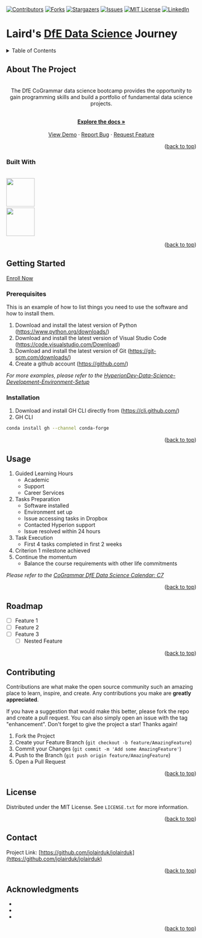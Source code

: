 <a name="readme-top"></a>
[![Contributors][contributors-shield]][contributors-url]
[![Forks][forks-shield]][forks-url]
[![Stargazers][stars-shield]][stars-url]
[![Issues][issues-shield]][issues-url]
[![MIT License][license-shield]][license-url]
[![LinkedIn][linkedin-shield]][linkedin-url]

# Laird's [DfE Data Science](https://skills.cogrammar.com/) Journey

<!-- TABLE OF CONTENTS -->
<details>
  <summary>Table of Contents</summary>
  <ol>
    <li>
      <a href="#about-the-project">About The Project</a>
      <ul>
        <li><a href="#built-with">Built With</a></li>
      </ul>
    </li>
    <li>
      <a href="#getting-started">Getting Started</a>
      <ul>
        <li><a href="#prerequisites">Prerequisites</a></li>
        <li><a href="#installation">Installation</a></li>
      </ul>
    </li>
    <li><a href="#usage">Usage</a></li>
    <li><a href="#roadmap">Roadmap</a></li>
    <li><a href="#contributing">Contributing</a></li>
    <li><a href="#license">License</a></li>
    <li><a href="#contact">Contact</a></li>
    <li><a href="#acknowledgments">Acknowledgments</a></li>
  </ol>
</details>

<!-- ABOUT THE PROJECT -->
## About The Project

<br />
<div align="center"> 
  The DfE CoGrammar data science bootcamp provides the opportunity to gain programming skills and build a portfolio of fundamental data science projects.
  <br/>
  <br />
  <p align="center">
    <a href="https://github.com/jolairduk/jolairduk"><strong>Explore the docs »</strong></a>
    <br />
    <br />
    <a href="https://github.com/jolairduk/jolairduk">View Demo</a>
    ·
    <a href="https://github.com/jolairduk/jolairduk/issues">Report Bug</a>
    ·
    <a href="https://github.com/jolairduk/jolairduk/issues">Request Feature</a>
  </p>
</div>

<p align="right">(<a href="#readme-top">back to top</a>)</p>
		

### Built With
<br /><a href="https://www.python.org/"><img src="https://s3.dualstack.us-east-2.amazonaws.com/pythondotorg-assets/media/community/logos/python-logo-only.png" width="75" height="75" /><a/>
<br /><a href="https://code.visualstudio.com/"><img src="https://code.visualstudio.com/assets/images/code-stable.png" width="75" height="75" /><a/>

<p align="right">(<a href="#readme-top">back to top</a>)</p>



<!-- GETTING STARTED -->
## Getting Started
<a href="https://www.hyperiondev.com/account/register/?next=/dfe_course_registration/skills-bootcamp/&_gl=1*1hjlodc*_ga*MTM3MTA2NjA5NS4xNzExNjQ3Mzcz*_ga_GXKK4P3GCJ*MTcxMTY0NzM3My4xLjEuMTcxMTY0NzM3My42MC4wLjA.">Enroll Now<a/>

### Prerequisites

This is an example of how to list things you need to use the software and how to install them.
1. Download and install the latest version of Python (https://www.python.org/downloads/)
2. Download and install the latest version of Visual Studio Code (https://code.visualstudio.com/Download)
3. Download and install the latest version of Git (https://git-scm.com/downloads/)
4. Create a github account (https://github.com/)

_For more examples, please refer to the [HyperionDev-Data-Science-Development-Environment-Setup](https://github.com/HyperionDevBootcamps/HyperionDev-Data-Science-Development-Environment-Setup)_

### Installation

1. Download and install GH CLI directly from (https://cli.github.com/)
2. GH CLI
  ```sh
  conda install gh --channel conda-forge
  ```
<p align="right">(<a href="#readme-top">back to top</a>)</p>



<!-- USAGE EXAMPLES -->
## Usage


1. Guided Learning Hours
   * Academic
   * Support
   * Career Services
2. Tasks Preparation
   * Software installed
   * Environment set up
   * Issue accessing tasks in Dropbox
   * Contacted Hyperion support
   * Issue resolved within 24 hours
3. Task Execution
   * First 4 tasks completed in first 2 weeks
5. Criterion 1 milestone achieved
6. Continue the momentum
   * Balance the course requirements with other life commitments


_Please refer to the [CoGrammar DfE Data Science Calendar: C7](https://skills-sessions.cogrammar.com/mar2024ds.html)_

<p align="right">(<a href="#readme-top">back to top</a>)</p>



<!-- ROADMAP -->
## Roadmap

- [ ] Feature 1
- [ ] Feature 2
- [ ] Feature 3
    - [ ] Nested Feature

<p align="right">(<a href="#readme-top">back to top</a>)</p>



<!-- CONTRIBUTING -->
## Contributing

Contributions are what make the open source community such an amazing place to learn, inspire, and create. Any contributions you make are **greatly appreciated**.

If you have a suggestion that would make this better, please fork the repo and create a pull request. You can also simply open an issue with the tag "enhancement".
Don't forget to give the project a star! Thanks again!

1. Fork the Project
2. Create your Feature Branch (`git checkout -b feature/AmazingFeature`)
3. Commit your Changes (`git commit -m 'Add some AmazingFeature'`)
4. Push to the Branch (`git push origin feature/AmazingFeature`)
5. Open a Pull Request

<p align="right">(<a href="#readme-top">back to top</a>)</p>



<!-- LICENSE -->
## License

Distributed under the MIT License. See `LICENSE.txt` for more information.

<p align="right">(<a href="#readme-top">back to top</a>)</p>



<!-- CONTACT -->
## Contact

Project Link: [https://github.com/jolairduk/jolairduk](https://github.com/jolairduk/jolairduk)

<p align="right">(<a href="#readme-top">back to top</a>)</p>



<!-- ACKNOWLEDGMENTS -->
## Acknowledgments

* []()
* []()
* []()

<p align="right">(<a href="#readme-top">back to top</a>)</p>



<!-- MARKDOWN LINKS & IMAGES -->
<!-- https://www.markdownguide.org/basic-syntax/#reference-style-links -->
[contributors-shield]: https://img.shields.io/github/contributors/jolairduk/jolairduk.svg?style=for-the-badge
[contributors-url]: https://github.com/jolairduk/jolairduk/graphs/contributors
[forks-shield]: https://img.shields.io/github/forks/jolairduk/jolairduk.svg?style=for-the-badge
[forks-url]: https://github.com/jolairduk/jolairduk/network/members
[stars-shield]: https://img.shields.io/github/stars/jolairduk/jolairduk.svg?style=for-the-badge
[stars-url]: https://github.com/jolairduk/jolairduk/stargazers
[issues-shield]: https://img.shields.io/github/issues/jolairduk/jolairduk.svg?style=for-the-badge
[issues-url]: https://github.com/jolairduk/jolairduk/issues
[license-shield]: https://img.shields.io/github/license/jolairduk/jolairduk.svg?style=for-the-badge
[license-url]: https://github.com/jolairduk/jolairduk/blob/master/LICENSE.txt
[linkedin-shield]: https://img.shields.io/badge/-LinkedIn-black.svg?style=for-the-badge&logo=linkedin&colorB=555
[linkedin-url]: https://linkedin.com/in/jolairduk
[product-screenshot]: images/screenshot.png
[Next.js]: https://img.shields.io/badge/next.js-000000?style=for-the-badge&logo=nextdotjs&logoColor=white
[Next-url]: https://nextjs.org/
[React.js]: https://img.shields.io/badge/React-20232A?style=for-the-badge&logo=react&logoColor=61DAFB
[React-url]: https://reactjs.org/
[Vue.js]: https://img.shields.io/badge/Vue.js-35495E?style=for-the-badge&logo=vuedotjs&logoColor=4FC08D
[Vue-url]: https://vuejs.org/
[Angular.io]: https://img.shields.io/badge/Angular-DD0031?style=for-the-badge&logo=angular&logoColor=white
[Angular-url]: https://angular.io/
[Svelte.dev]: https://img.shields.io/badge/Svelte-4A4A55?style=for-the-badge&logo=svelte&logoColor=FF3E00
[Svelte-url]: https://svelte.dev/
[Laravel.com]: https://img.shields.io/badge/Laravel-FF2D20?style=for-the-badge&logo=laravel&logoColor=white
[Laravel-url]: https://laravel.com
[Bootstrap.com]: https://img.shields.io/badge/Bootstrap-563D7C?style=for-the-badge&logo=bootstrap&logoColor=white
[Bootstrap-url]: https://getbootstrap.com
[JQuery.com]: https://img.shields.io/badge/jQuery-0769AD?style=for-the-badge&logo=jquery&logoColor=white
[JQuery-url]: https://jquery.com 
